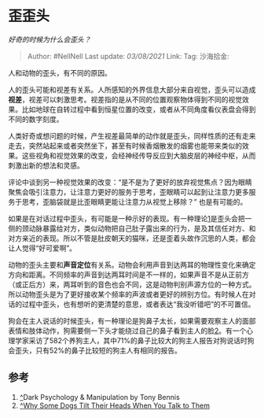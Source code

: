 # 歪歪头

*好奇的时候为什么会歪头？*

> Author: #NellNell
> Last update: *03/08/2021*
> Link:
> Tag:
> 沙海拾金:

人和动物的歪头，有不同的原因。

人的歪头可能和视差有关系。人所感知的外界信息大部分来自视觉，歪头可以造成**视差**，视差可以刺激思考。视差指的是从不同的位置观察物体得到不同的视觉效果。比如地球在自转过程中看到恒星位置的改变，或者从不同角度看仪表盘会得到不同的数字刻度。

人类好奇或想问题的时候，产生视差最简单的动作就是歪头，同样性质的还有走来走去，突然站起来或者突然坐下，甚至有时候香烟散发的烟雾也能带来类似的效果。这些视角和视觉效果的改变，会经神经传导反应到大脑皮层的神经中枢，从而刺激出新的想法和灵感。

评论中谈到另一种视觉效果的改变：“是不是为了更好的放弃视觉焦点？因为眼睛聚焦会吸引注意力，让注意力更好的服务于思考，歪眼睛可以起到让注意力更多服务于思考，歪脑袋就是比歪眼睛更能让注意力从视觉上移除？” 也是有可能的。

如果是在对话过程中歪头，有可能是一种示好的表现。有一种理论[1](#ref_1)是歪头会把一侧的颈动脉暴露给对方，类似动物把自己肚子露出来的行为，是及其信任对方、和对方亲近的表现。所以不管是肚皮朝天的猫咪，还是歪着头故作沉思的人类，都会让人觉得“好可爱啊”。

动物的歪头主要和**声音定位**有关系。动物会利用声音到达两耳的物理性变化来确定方向和距离。不同频率的声音到达两耳时间是不一样的，如果声音不是从正前方（或正后方）来，两耳听到的音色也会不同，这是动物判别声源方位的一种方式。所以动物歪头是为了更好接收某个频率的声波或者更好的辨别方位。有时候人在对话的过程中歪头，也有想听的更清楚的意思，或者表达“我没听错吧”的不可置信。

狗会在主人说话的时候歪头，有一种理论是狗鼻子太长，如果需要观察主人的面部表情和肢体动作，狗需要侧一下头才能绕过自己的鼻子看到主人的脸[2](#ref_2)。有一个心理学家采访了582个养狗主人，其中71%的鼻子比较大的狗主人报告对狗说话时狗会歪头，只有52%的鼻子比较短的狗主人有相同的报告。

## 参考

1. [^](#ref_1_0)Dark Psychology & Manipulation by Tony Bennis
2. [^](#ref_2_0)[Why Some Dogs Tilt Their Heads When You Talk to Them](https://www.psychologytoday.com/us/blog/canine-corner/201312/why-dogs-may-tilt-their-heads-when-you-talk-them)
